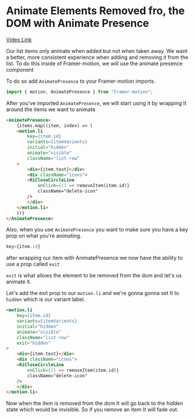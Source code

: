 # Animate Elements Removed fro, the DOM with Animate Presence

[Video Link](https://app.egghead.io/lessons/egghead-animate-elements-removed-from-the-dom-with-animate-presence?pl=animate-react-apps-with-framer-motion-aa83f52c)

<TimeStamp start="0:00" end="0:27">

Our list items only animate when added but not when taken away. We want a better, more consistent experience when adding and removing it from the list. To do this inside of Framer-motion, we will use the animate presence component

</timeStamp>

<TimeStamp start="0:27" end="0:35">

To do so add `AnimatePresence` to your Framer-motion imports.

```jsx
import { motion, AnimatePresence } from "framer-motion";
```
</timeStamp>

<TimeStamp start="0:35" end="1:00">

After you've imported `AnimatePresence`, we will start using it by wrapping It around the items we want to animate

```html
<AnimatePresence>
    {items.map((item, index) => (
    <motion.li
        key={item.id}
        variants={itemVarients}
        initial="hidden"
        animate="visible"
        className="list-row"
    >
        <div>{item.text}</div>
        <div className="icons">
        <RiCloseCircleLine
            onClick={() => removeItem(item.id)}
            className="delete-icon"
        />
        </div>
    </motion.li>
    ))}
</AnimatePresence>
```
</timeStamp>

<TimeStamp start="1:00" end="1:10">

Also, when you use `AnimatePresence` you want to make sure you have a key prop on what you're animating.

```jsx
key={item.id}
```
</timeStamp>

<TimeStamp start="1:10" end="1:27">

after wrapping our item with AnimatePresence we now have the ability to use a prop called `exit`

`exit` is what allows the element to be removed from the dom and let's us animate it.

</timeStamp>

<TimeStamp start="1:28" end="1:35">

Let's add the exit prop to our `motion.li` and we're gonna gonna set It to `hidden` which is our variant label.

```html
<motion.li
    key={item.id}
    variants={itemVarients}
    initial="hidden"
    animate="visible"
    className="list-row"
    exit="hidden" 
>
    <div>{item.text}</div>
    <div className="icons">
    <RiCloseCircleLine
        onClick={() => removeItem(item.id)}
        className="delete-icon"
    />
    </div>
</motion.li>
```
</timeStamp>

<TimeStamp start="1:35" end="1:52">

Now when the item is removed from the dom It will go back to the hidden state which would be invisible. So if you remove an item It will fade out.

</timeStamp>